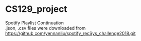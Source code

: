 # CS129_project
Spotify Playlist Continuation\
.json, .csv files were downloaded from https://github.com/yennanliu/spotify_recSys_challenge2018.git
